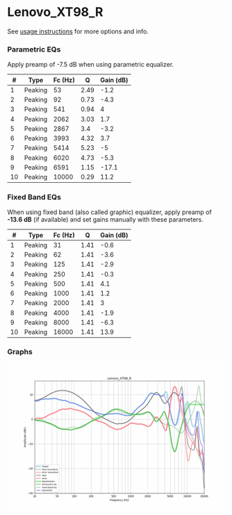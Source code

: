# Lenovo_XT98_R
See [usage instructions](https://github.com/jaakkopasanen/AutoEq#usage) for more options and info.

### Parametric EQs
Apply preamp of -7.5 dB when using parametric equalizer.

|   # | Type    |   Fc (Hz) |    Q |   Gain (dB) |
|-----|---------|-----------|------|-------------|
|   1 | Peaking |        53 | 2.49 |        -1.2 |
|   2 | Peaking |        92 | 0.73 |        -4.3 |
|   3 | Peaking |       541 | 0.94 |         4   |
|   4 | Peaking |      2062 | 3.03 |         1.7 |
|   5 | Peaking |      2867 | 3.4  |        -3.2 |
|   6 | Peaking |      3993 | 4.32 |         3.7 |
|   7 | Peaking |      5414 | 5.23 |        -5   |
|   8 | Peaking |      6020 | 4.73 |        -5.3 |
|   9 | Peaking |      6591 | 1.15 |       -17.1 |
|  10 | Peaking |     10000 | 0.29 |        11.2 |

### Fixed Band EQs
When using fixed band (also called graphic) equalizer, apply preamp of **-13.6 dB** (if available) and set gains manually with these parameters.

|   # | Type    |   Fc (Hz) |    Q |   Gain (dB) |
|-----|---------|-----------|------|-------------|
|   1 | Peaking |        31 | 1.41 |        -0.6 |
|   2 | Peaking |        62 | 1.41 |        -3.6 |
|   3 | Peaking |       125 | 1.41 |        -2.9 |
|   4 | Peaking |       250 | 1.41 |        -0.3 |
|   5 | Peaking |       500 | 1.41 |         4.1 |
|   6 | Peaking |      1000 | 1.41 |         1.2 |
|   7 | Peaking |      2000 | 1.41 |         3   |
|   8 | Peaking |      4000 | 1.41 |        -1.9 |
|   9 | Peaking |      8000 | 1.41 |        -6.3 |
|  10 | Peaking |     16000 | 1.41 |        13.9 |

### Graphs
![](./Lenovo_XT98_R.png)
